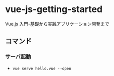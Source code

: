 # vue-js-getting-started

Vue.js 入門-基礎から実践アプリケーション開発まで

## コマンド

### サーバ起動

- `vue serve hello.vue --open`
